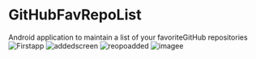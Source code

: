 # GitHubFavRepoList
Android application to maintain a list of your favoriteGitHub repositories 
![Firstapp](https://user-images.githubusercontent.com/66463203/232280455-fd182db8-b9e2-4d01-8397-3dba2ff4639e.jpeg)
![addedscreen](https://user-images.githubusercontent.com/66463203/232280457-df04ca3f-5515-4e4a-a5ef-02d886605ff1.jpeg)
![reopoadded](https://user-images.githubusercontent.com/66463203/232280459-ff0ce4b7-d894-4b7a-b5f1-a77d17bba970.jpeg)
![imagee](https://user-images.githubusercontent.com/66463203/232307694-35a47969-dde0-44e7-a481-eedf401abbc6.jpeg)
